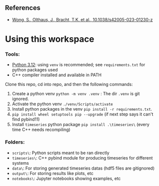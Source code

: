   ## References
  - [Wong, S., Olthaus, J., Bracht, T.K. et al., 10.1038/s42005-023-01230-z](https://www.nature.com/articles/s42005-023-01230-z) 

# Using this workspace
### Tools:
- [Python 3.12](https://www.python.org/): using `venv` is recommended;  see `requirements.txt` for python packages used
- C++ compiler installed and available in PATH

Clone this repo, cd into repo, and then the following commands:

1. Create a python venv `python -m venv .venv` : The dir `.venv` is git ignored.
1. Activate the python venv `./venv/Scripts/activate`
1. Install python packages in the venv `pip install -r requirements.txt`.
1. `pip install wheel setuptools pip --upgrade` (if next step says it can't find pybind11)
1. Install `timeseries` python package `pip install .\timeseries\` (every time C++ needs recompiling)

### Folders:
- `scripts\`: Python scripts meant to be ran directly
- `timeseries\`: C++ pybind module for producing timeseries for different systems
- `data\`: For storing generated timeseries datas (hdf5 files are gitignored)
- `output\`: For storing results like plots, etc
- `notebooks\`: Jupyter notebooks showing examples, etc
